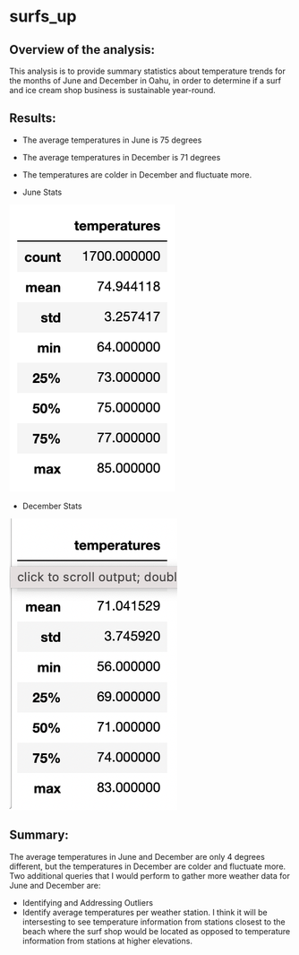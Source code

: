 # surfs_up

## Overview of the analysis: 

This analysis is to provide summary statistics about temperature trends for the months of June and December in Oahu, in order to determine if a surf and ice cream shop business is sustainable year-round.

## Results: 

- The average temperatures in June is 75 degrees
- The average temperatures in December is 71 degrees
- The temperatures are colder in December and fluctuate more.

- June Stats

![June Stats](/Resources/june_stats.png)

- December Stats

![December Stats](/Resources/dec_stats.png)


## Summary: 

The average temperatures in June and December are only 4 degrees different, but the temperatures in December are colder and fluctuate more. Two additional queries that I would perform to gather more weather data for June and December are:

- Identifying and Addressing Outliers
- Identify average temperatures per weather station. I think it will be intersesting to see temperature information from stations closest to the beach where the surf shop would be located as opposed to temperature information from stations at higher elevations. 